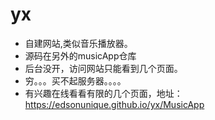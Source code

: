 # yx
- 自建网站,类似音乐播放器。
- 源码在另外的musicApp仓库
- 后台没开，访问网站只能看到几个页面。
- 穷。。。买不起服务器。。。。
- 有兴趣在线看看有限的几个页面，地址：https://edsonunique.github.io/yx/MusicApp

